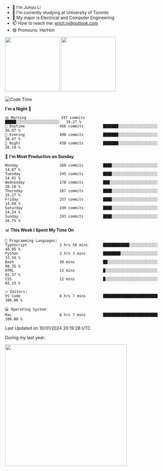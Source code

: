 ### 
- 👨 I'm Junyu Li
- 📖 I'm currently studying at University of Toronto
- 🌱 My major is Electrical and Computer Engineering
- 📫 How to reach me: ericli.jy@outlook.com
- 😄 Pronouns: He/Him

<p align="left">  
  <img height="180em" src="https://github-readme-stats-sigma-five-48.vercel.app/api?username=ericjyli&theme=tokyonight&show_icons=true&count_private=true&include_orgs=true" />
  <img height="180em" src="https://github-readme-stats-sigma-five-48.vercel.app/api/top-langs/?username=ericjyli&theme=tokyonight&count_private=true&include_orgs=true&include_orgs=true&layout=compact" />
</p>

<!--START_SECTION:waka-->
![Code Time](http://img.shields.io/badge/Code%20Time-383%20hrs%2037%20mins-blue)

**I'm a Night 🦉** 

```text
🌞 Morning                337 commits         █████░░░░░░░░░░░░░░░░░░░░   19.27 % 
🌆 Daytime                456 commits         ███████░░░░░░░░░░░░░░░░░░   26.07 % 
🌃 Evening                498 commits         ███████░░░░░░░░░░░░░░░░░░   28.47 % 
🌙 Night                  458 commits         ███████░░░░░░░░░░░░░░░░░░   26.19 % 
```
📅 **I'm Most Productive on Sunday** 

```text
Monday                   260 commits         ████░░░░░░░░░░░░░░░░░░░░░   14.87 % 
Tuesday                  245 commits         ████░░░░░░░░░░░░░░░░░░░░░   14.01 % 
Wednesday                178 commits         ███░░░░░░░░░░░░░░░░░░░░░░   10.18 % 
Thursday                 267 commits         ████░░░░░░░░░░░░░░░░░░░░░   15.27 % 
Friday                   257 commits         ████░░░░░░░░░░░░░░░░░░░░░   14.69 % 
Saturday                 249 commits         ████░░░░░░░░░░░░░░░░░░░░░   14.24 % 
Sunday                   293 commits         ████░░░░░░░░░░░░░░░░░░░░░   16.75 % 
```


📊 **This Week I Spent My Time On** 

```text
💬 Programming Languages: 
TypeScript               2 hrs 56 mins       ████████████░░░░░░░░░░░░░   48.05 % 
Python                   2 hrs 3 mins        ████████░░░░░░░░░░░░░░░░░   33.54 % 
Bash                     30 mins             ██░░░░░░░░░░░░░░░░░░░░░░░   08.35 % 
HTML                     12 mins             █░░░░░░░░░░░░░░░░░░░░░░░░   03.37 % 
CSS                      12 mins             █░░░░░░░░░░░░░░░░░░░░░░░░   03.33 % 

🔥 Editors: 
VS Code                  6 hrs 7 mins        █████████████████████████   100.00 % 

💻 Operating System: 
Mac                      6 hrs 7 mins        █████████████████████████   100.00 % 
```


 Last Updated on 10/01/2024 20:19:28 UTC
<!--END_SECTION:waka-->

<p> During my last year: </p>
<img height="400em" src="https://github-readme-stats-git-master-ericjyli.vercel.app/api/wakatime?username=ericjyli&layout=compact&theme=tokyonight" />

<!--
Here are some ideas to get you started:

- 🔭 I’m currently working on ...
- 🌱 I’m currently learning ...
- 👯 I’m looking to collaborate on ...
- 🤔 I’m looking for help with ...
- 💬 Ask me about ...
- 📫 How to reach me: ...
- 😄 Pronouns: ...
- ⚡ Fun fact: ...
-->
